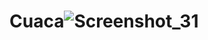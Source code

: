 # Cuaca![Screenshot_31](https://user-images.githubusercontent.com/79407539/162483039-a30b2cc9-3599-4947-83b3-636b7d15382f.png)
